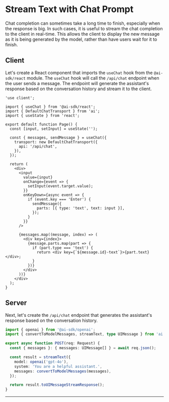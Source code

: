 
# Stream Text with Chat Prompt

Chat completion can sometimes take a long time to finish, especially when the response is big. In such cases, it is useful to stream the chat completion to the client in real-time. This allows the client to display the new message as it is being generated by the model, rather than have users wait for it to finish.

<Browser>
  <ChatGeneration
    stream
    history={[
      { role: 'User', content: 'How is it going?' },
      { role: 'Assistant', content: 'All good, how may I help you?' },
    ]}
    inputMessage={{ role: 'User', content: 'Why is the sky blue?' }}
    outputMessage={{
      role: 'Assistant',
      content: 'The sky is blue because of rayleigh scattering.',
    }}
  />
</Browser>

## Client

Let's create a React component that imports the `useChat` hook from the `@ai-sdk/react` module. The `useChat` hook will call the `/api/chat` endpoint when the user sends a message. The endpoint will generate the assistant's response based on the conversation history and stream it to the client.

```tsx filename='app/page.tsx'
'use client';

import { useChat } from '@ai-sdk/react';
import { DefaultChatTransport } from 'ai';
import { useState } from 'react';

export default function Page() {
  const [input, setInput] = useState('');

  const { messages, sendMessage } = useChat({
    transport: new DefaultChatTransport({
      api: '/api/chat',
    }),
  });

  return (
    <div>
      <input
        value={input}
        onChange={event => {
          setInput(event.target.value);
        }}
        onKeyDown={async event => {
          if (event.key === 'Enter') {
            sendMessage({
              parts: [{ type: 'text', text: input }],
            });
          }
        }}
      />

      {messages.map((message, index) => (
        <div key={index}>
          {message.parts.map(part => {
            if (part.type === 'text') {
              return <div key={`${message.id}-text`}>{part.text}</div>;
            }
          })}
        </div>
      ))}
    </div>
  );
}
```

## Server

Next, let's create the `/api/chat` endpoint that generates the assistant's response based on the conversation history.

```typescript filename='app/api/chat/route.ts'
import { openai } from '@ai-sdk/openai';
import { convertToModelMessages, streamText, type UIMessage } from 'ai';

export async function POST(req: Request) {
  const { messages }: { messages: UIMessage[] } = await req.json();

  const result = streamText({
    model: openai('gpt-4o'),
    system: 'You are a helpful assistant.',
    messages: convertToModelMessages(messages),
  });

  return result.toUIMessageStreamResponse();
}
```

---

<GithubLink link="https://github.com/vercel/ai/blob/main/examples/next-openai-pages/pages/chat/stream-chat/index.tsx" />
